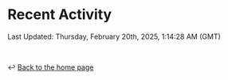 # Recent Activity

<!--RECENT_ACTIVITY:start-->
<!--RECENT_ACTIVITY:end-->

<!--RECENT_ACTIVITY:last_update-->
Last Updated: Thursday, February 20th, 2025, 1:14:28 AM (GMT)
<!--RECENT_ACTIVITY:last_update_end-->

<br>

↩️ [Back to the home page](/README.md)
